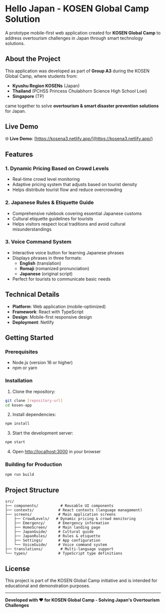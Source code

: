 # Hello Japan - KOSEN Global Camp Solution

A prototype mobile-first web application created for **KOSEN Global Camp** to address overtourism challenges in Japan through smart technology solutions.

## About the Project

This application was developed as part of **Group A3** during the KOSEN Global Camp, where students from:
- **Kyushu Region KOSENs** (Japan)
- **Thailand** (PCHSS Princess Chulabhorn Science High School Loei)
- **Singapore** (TP)

came together to solve **overtourism & smart disaster prevention solutions** for Japan.

## Live Demo

🌐 **Live Demo**: [https://kosena3.netlify.app/](https://kosena3.netlify.app/)

## Features

### 1. Dynamic Pricing Based on Crowd Levels
- Real-time crowd level monitoring
- Adaptive pricing system that adjusts based on tourist density
- Helps distribute tourist flow and reduce overcrowding

### 2. Japanese Rules & Etiquette Guide
- Comprehensive rulebook covering essential Japanese customs
- Cultural etiquette guidelines for tourists
- Helps visitors respect local traditions and avoid cultural misunderstandings

### 3. Voice Command System
- Interactive voice button for learning Japanese phrases
- Displays phrases in three formats:
  - **English** (translation)
  - **Romaji** (romanized pronunciation)
  - **Japanese** (original script)
- Perfect for tourists to communicate basic needs

## Technical Details

- **Platform**: Web application (mobile-optimized)
- **Framework**: React with TypeScript
- **Design**: Mobile-first responsive design
- **Deployment**: Netlify

## Getting Started

### Prerequisites
- Node.js (version 16 or higher)
- npm or yarn

### Installation

1. Clone the repository:
```bash
git clone [repository-url]
cd kosen-app
```

2. Install dependencies:
```bash
npm install
```

3. Start the development server:
```bash
npm start
```

4. Open [http://localhost:3000](http://localhost:3000) in your browser

### Building for Production

```bash
npm run build
```

## Project Structure

```
src/
├── components/          # Reusable UI components
├── contexts/           # React contexts (language management)
├── screens/            # Main application screens
│   ├── CrowdLevels/   # Dynamic pricing & crowd monitoring
│   ├── Emergency/      # Emergency information
│   ├── HomeScreen/     # Main landing page
│   ├── JapanGuide/     # Cultural guide
│   ├── JapanRules/     # Rules & etiquette
│   ├── Settings/       # App configuration
│   └── VoiceGuide/     # Voice command system
├── translations/        # Multi-language support
└── types/              # TypeScript type definitions
```


## License

This project is part of the KOSEN Global Camp initiative and is intended for educational and demonstration purposes.

---

**Developed with ❤️ for KOSEN Global Camp - Solving Japan's Overtourism Challenges**
